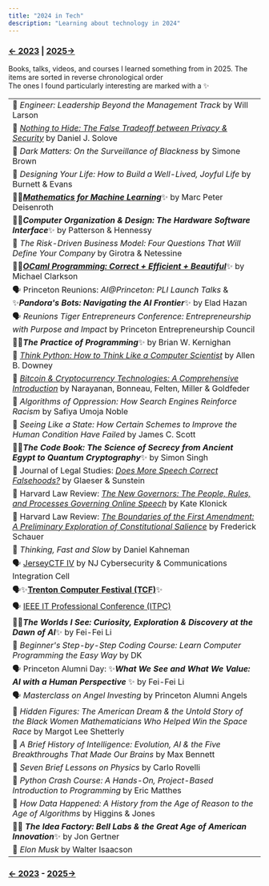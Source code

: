 ```yaml
---
title: "2024 in Tech"
description: "Learning about technology in 2024"
---
```


### [← 2023](/2023/12/31/learn-2023) | [2025→](/2025/12/31/learn-2025)

Books, talks, videos, and courses I learned something from in 2025. The items are sorted in reverse chronological order\
The ones I found particularly interesting are marked with a ✨

| |
| --- |
| 📕 *Engineer: Leadership Beyond the Management Track* by Will Larson |
| 📕 [*Nothing to Hide: The False Tradeoff between Privacy & Security*](https://papers.ssrn.com/sol3/papers.cfm?abstract_id=3976770) by Daniel J. Solove | 
| 📕 *Dark Matters: On the Surveillance of Blackness* by Simone Brown |
| 📕 *Designing Your Life: How to Build a Well-Lived, Joyful Life* by Burnett & Evans | 
| 📕✨[***Mathematics for Machine Learning***](https://mml-book.github.io/)✨ by Marc Peter Deisenroth  |
| 📕✨***Computer Organization & Design: The Hardware Software Interface***✨ by Patterson & Hennessy |
| 📕 *The Risk-Driven Business Model: Four Questions That Will Define Your Company* by Girotra & Netessine |
| 📄✨[***OCaml Programming: Correct + Efficient + Beautiful***](https://cs3110.github.io/textbook/cover.html)✨ by Michael Clarkson |
| 🗣️ Princeton Reunions: *AI@Princeton: PLI Launch Talks* & ✨***Pandora's Bots: Navigating the AI Frontier***✨ by Elad Hazan |
| 🗣️ *Reunions Tiger Entrepreneurs Conference: Entrepreneurship with Purpose and Impact* by Princeton Entrepreneurship Council |
| 📕✨***The Practice of Programming***✨ by Brian W. Kernighan |
| 📕 [*Think Python: How to Think Like a Computer Scientist*](https://allendowney.github.io/ThinkPython/) by Allen B. Downey |
| 📕 [*Bitcoin & Cryptocurrency Technologies: A Comprehensive Introduction*](https://bitcoinbook.cs.princeton.edu/) by Narayanan, Bonneau, Felten, Miller & Goldfeder |
| 📕 *Algorithms of Oppression: How Search Engines Reinforce Racism* by Safiya Umoja Noble |
| 📕 *Seeing Like a State: How Certain Schemes to Improve the Human Condition Have Failed* by James C. Scott |
| 📕✨***The Code Book: The Science of Secrecy from Ancient Egypt to Quantum Cryptography***✨ by Simon Singh |
| 📄 Journal of Legal Studies: *[Does More Speech Correct Falsehoods?](https://papers.ssrn.com/sol3/papers.cfm?abstract_id=2362931)* by Glaeser & Sunstein |
| 📄 Harvard Law Review: _[The New Governors: The People, Rules, and Processes Governing Online Speech](https://harvardlawreview.org/print/vol-131/the-new-governors-the-people-rules-and-processes-governing-online-speech/)_ by Kate Klonick |
| 📄 Harvard Law Review: _[The Boundaries of the First Amendment: A Preliminary Exploration of Constitutional Salience](https://www.law.virginia.edu/scholarship/publication/frederick-schauer/889836)_ by Frederick Schauer |
| 📕 *Thinking, Fast and Slow* by Daniel Kahneman |
| 🗣️ [JerseyCTF IV](https://www.youtube.com/playlist?list=PLrcTWWy-esnD_HhRIpgMM5dIBiCDr9K4z) by NJ Cybersecurity & Communications Integration Cell | 
| 🗣️✨[**Trenton Computer Festival (TCF)**](https://www.youtube.com/playlist?list=PLIJGKvnQWB-tZkMvvlHZsjcyEgOR2ZcTB)✨ |
| 🗣️ [IEEE IT Professional Conference (ITPC)](https://www.youtube.com/playlist?list=PLIJGKvnQWB-sXJKUdo3e9t-G_WpCNOlkP) |
| 📕✨***The Worlds I See: Curiosity, Exploration & Discovery at the Dawn of AI***✨ by Fei-Fei Li | 
| 📕 *Beginner's Step-by-Step Coding Course: Learn Computer Programming the Easy Way* by DK |
| 🗣️ Princeton Alumni Day: ✨***What We See and What We Value: AI with a Human Perspective*** ✨ by Fei-Fei Li |
| 🗣️ *Masterclass on Angel Investing* by Princeton Alumni Angels |
| 📕 *Hidden Figures: The American Dream & the Untold Story of the Black Women Mathematicians Who Helped Win the Space Race* by Margot Lee Shetterly | 
| 📕 *A Brief History of Intelligence: Evolution, AI & the Five Breakthroughs That Made Our Brains* by Max Bennett |
| 📕 *Seven Brief Lessons on Physics* by Carlo Rovelli |
| 📕 _Python Crash Course: A Hands-On, Project-Based Introduction to Programming_ by Eric Matthes |
| 📕 *How Data Happened: A History from the Age of Reason to the Age of Algorithms* by Higgins & Jones |
| 📕✨ ***The Idea Factory: Bell Labs & the Great Age of American Innovation***✨ by Jon Gertner |
| 📕 *Elon Musk* by Walter Isaacson |

### [← 2023](/2023/12/31/learn-2023) - [2025→](/2025/12/31/learn-2025)
